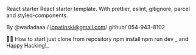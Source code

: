 React starter
React starter template.
With prettier, eslint, gitignore, parcel and styled-components.

By @wadadaaa / lopatinski@gmail.com/ github/ 054-943-8102

👩‍💻 How to start
just clone from repository
npm install
npm run dev
_ and Happy Hacking!_
